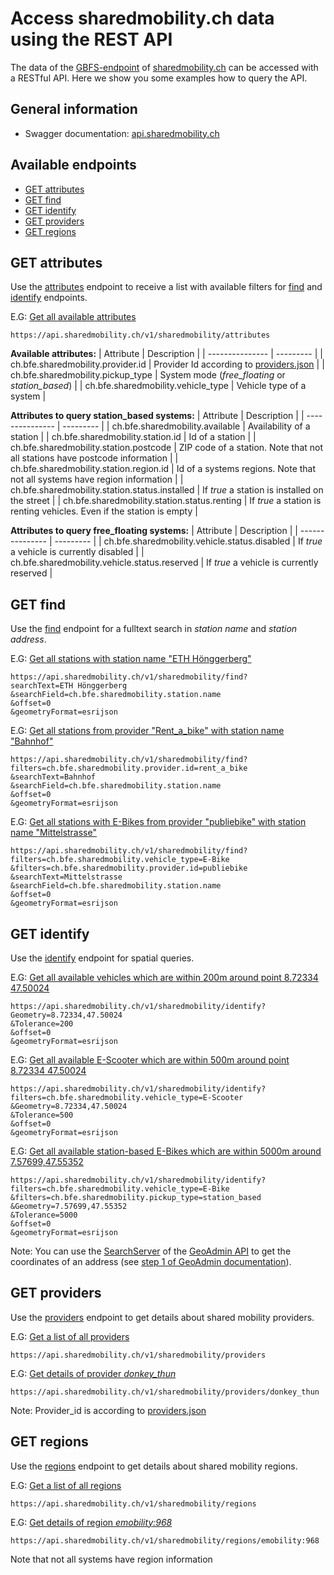 # Access sharedmobility.ch data using the REST API
The data of the [GBFS-endpoint](https://sharedmobility.ch/gbfs.json) of [sharedmobility.ch](https://www.sharedmobility.ch/) can be accessed with a RESTful API. 
Here we show you some examples how to query the API.

## General information
* Swagger documentation: [api.sharedmobility.ch](https://api.sharedmobility.ch)

## Available endpoints
* [GET attributes](https://github.com/nrohrbach/sharedmobility/blob/main/Sharedmobility.ch%20API.md#get-attributes)
* [GET find](https://github.com/nrohrbach/sharedmobility/blob/main/Sharedmobility.ch%20API.md#get-find)
* [GET identify](https://github.com/nrohrbach/sharedmobility/blob/main/Sharedmobility.ch%20API.md#get-identify)
* [GET providers](https://github.com/nrohrbach/sharedmobility/blob/main/Sharedmobility.ch%20API.md#get-providers)
* [GET regions](https://github.com/nrohrbach/sharedmobility/blob/main/Sharedmobility.ch%20API.md#get-regions)

## GET attributes
Use the [attributes](https://api.sharedmobility.ch/documentation#/v1/getAttributes) endpoint to receive a list with available filters for [find](https://github.com/nrohrbach/sharedmobility/blob/main/Sharedmobility.ch%20API.md#get-find) and [identify](https://github.com/nrohrbach/sharedmobility/blob/main/Sharedmobility.ch%20API.md#get-identify) endpoints.

E.G: [Get all available attributes](https://api.sharedmobility.ch/v1/sharedmobility/attributes)
```
https://api.sharedmobility.ch/v1/sharedmobility/attributes
```
 
**Available attributes:** 
| Attribute | Description |
| --------------- | --------- |
| ch.bfe.sharedmobility.provider.id | Provider Id according to [providers.json](https://sharedmobility.ch/providers.json) |
| ch.bfe.sharedmobility.pickup_type | System mode (*free_floating* or *station_based*) |
| ch.bfe.sharedmobility.vehicle_type | Vehicle type of a system |


**Attributes to query station_based systems:**
| Attribute | Description |
| --------------- | --------- |
| ch.bfe.sharedmobility.available | Availability of a station |
| ch.bfe.sharedmobility.station.id | Id of a station |
| ch.bfe.sharedmobility.station.postcode | ZIP code of a station. Note that not all stations have postcode information |
| ch.bfe.sharedmobility.station.region.id | Id of a systems regions. Note that not all systems have region information |
| ch.bfe.sharedmobility.station.status.installed | If *true* a station is installed on the street |
| ch.bfe.sharedmobility.station.status.renting | If *true* a station is renting vehicles. Even if the station is empty |

**Attributes to query free_floating systems:**
| Attribute | Description |
| --------------- | --------- |
| ch.bfe.sharedmobility.vehicle.status.disabled | If *true* a vehicle is currently disabled |
| ch.bfe.sharedmobility.vehicle.status.reserved | If *true* a vehicle is currently reserved |

## GET find
Use the [find](https://api.sharedmobility.ch/documentation#/v1/getFind) endpoint for a fulltext search in *station name* and *station address*.

E.G: [Get all stations with station name "ETH Hönggerberg"](https://api.sharedmobility.ch/v1/sharedmobility/find?searchText=ETH%20H%C3%B6nggerberg&searchField=ch.bfe.sharedmobility.station.name&offset=0&geometryFormat=esrijson)
```
https://api.sharedmobility.ch/v1/sharedmobility/find?
searchText=ETH Hönggerberg
&searchField=ch.bfe.sharedmobility.station.name
&offset=0
&geometryFormat=esrijson
```

E.G: [Get all stations from provider "Rent_a_bike" with station name "Bahnhof"](https://api.sharedmobility.ch/v1/sharedmobility/find?filters=ch.bfe.sharedmobility.provider.id%3Drent_a_bike&searchText=Bahnhof&searchField=ch.bfe.sharedmobility.station.name&offset=0&geometryFormat=esrijson)
```
https://api.sharedmobility.ch/v1/sharedmobility/find?
filters=ch.bfe.sharedmobility.provider.id=rent_a_bike
&searchText=Bahnhof
&searchField=ch.bfe.sharedmobility.station.name
&offset=0
&geometryFormat=esrijson
```

E.G: [Get all stations with E-Bikes from provider "publiebike" with station name "Mittelstrasse"](https://api.sharedmobility.ch/v1/sharedmobility/find?filters=ch.bfe.sharedmobility.vehicle_type%3DE-Bike&filters=ch.bfe.sharedmobility.provider.id%3Dpubliebike&searchText=Mittelstrasse&searchField=ch.bfe.sharedmobility.station.name&offset=0&geometryFormat=esrijson )
```
https://api.sharedmobility.ch/v1/sharedmobility/find?
filters=ch.bfe.sharedmobility.vehicle_type=E-Bike
&filters=ch.bfe.sharedmobility.provider.id=publiebike
&searchText=Mittelstrasse
&searchField=ch.bfe.sharedmobility.station.name
&offset=0
&geometryFormat=esrijson 
```
## GET identify
Use the [identify](https://api.sharedmobility.ch/documentation#/v1/getIdentify) endpoint for spatial queries.

E.G: [Get all available vehicles which are within 200m around point 8.72334 47.50024](https://api.sharedmobility.ch/v1/sharedmobility/identify?Geometry=8.72334%2C47.50024&Tolerance=200&offset=0&geometryFormat=esrijson)
```
https://api.sharedmobility.ch/v1/sharedmobility/identify?
Geometry=8.72334,47.50024
&Tolerance=200
&offset=0
&geometryFormat=esrijson
```

E.G: [Get all available E-Scooter which are within 500m around point 8.72334 47.50024](https://api.sharedmobility.ch/v1/sharedmobility/identify?filters=ch.bfe.sharedmobility.vehicle_type%3DE-Scooter&Geometry=8.72334%2C47.50024&Tolerance=500&offset=0&geometryFormat=esrijson)
```
https://api.sharedmobility.ch/v1/sharedmobility/identify?
filters=ch.bfe.sharedmobility.vehicle_type=E-Scooter
&Geometry=8.72334,47.50024
&Tolerance=500
&offset=0
&geometryFormat=esrijson
```


E.G: [Get all available station-based E-Bikes which are within 5000m around 7.57699,47.55352](https://api.sharedmobility.ch/v1/sharedmobility/identify?filters=ch.bfe.sharedmobility.vehicle_type%3DE-Bike&filters=ch.bfe.sharedmobility.pickup_type%3Dstation_based&Geometry=7.57699%2C47.55352&Tolerance=5000&offset=0&geometryFormat=esrijson)
```
https://api.sharedmobility.ch/v1/sharedmobility/identify?
filters=ch.bfe.sharedmobility.vehicle_type=E-Bike
&filters=ch.bfe.sharedmobility.pickup_type=station_based
&Geometry=7.57699,47.55352
&Tolerance=5000
&offset=0
&geometryFormat=esrijson
```

Note: You can use the [SearchServer](https://api3.geo.admin.ch/services/sdiservices.html#search) of the [GeoAdmin API](https://www.bfe.admin.ch/bfe/en/home/supply/statistics-and-geodata/geoinformation/programming-interfaces/geoadmin-api.html) to get the coordinates of an address (see [step 1 of GeoAdmin documentation](https://github.com/SFOE/geo-api-documentation#1-get-the-coordinates-of-an-address)).

## GET providers
Use the [providers](https://api.sharedmobility.ch/documentation#/v1/getProviders) endpoint to get details about shared mobility providers.

E.G: [Get a list of all providers](https://api.sharedmobility.ch/v1/sharedmobility/providers)
```
https://api.sharedmobility.ch/v1/sharedmobility/providers
```

E.G: [Get details of provider *donkey_thun*](https://api.sharedmobility.ch/v1/sharedmobility/providers)
```
https://api.sharedmobility.ch/v1/sharedmobility/providers/donkey_thun
```
Note: Provider_id is according to [providers.json](https://sharedmobility.ch/providers.json)

## GET regions
Use the [regions](https://api.sharedmobility.ch/documentation#/v1/getRegions) endpoint to get details about shared mobility regions.

E.G: [Get a list of all regions](https://api.sharedmobility.ch/v1/sharedmobility/regions)
```
https://api.sharedmobility.ch/v1/sharedmobility/regions
```

E.G: [Get details of region *emobility:968*](https://api.sharedmobility.ch/v1/sharedmobility/regions/emobility%3A968)
```
https://api.sharedmobility.ch/v1/sharedmobility/regions/emobility:968
```

Note that not all systems have region information
